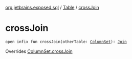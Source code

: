 [org.jetbrains.exposed.sql](../index.md) / [Table](index.md) / [crossJoin](.)

# crossJoin

`open infix fun crossJoin(otherTable: `[`ColumnSet`](../-column-set/index.md)`): `[`Join`](../-join/index.md)

Overrides [ColumnSet.crossJoin](../-column-set/cross-join.md)

